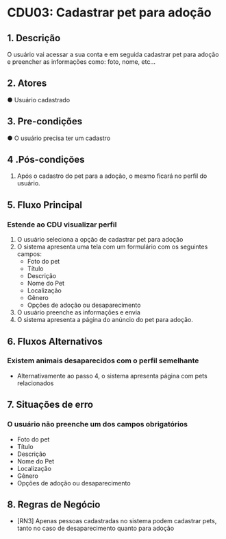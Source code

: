 # CDU03: Cadastrar pet para adoção

## 1. Descrição

O usuário vai acessar a sua conta e em seguida cadastrar pet para adoção e preencher as informações como: foto, nome, etc...

## 2. Atores

● Usuário cadastrado

## 3. Pre-condições

● O usuário precisa ter um cadastro

## 4 .Pós-condições

1. Após o cadastro do pet para a adoção, o mesmo ficará no perfil do usuário.

## 5. Fluxo Principal

### Estende ao CDU visualizar perfil

1. O usuário seleciona a opção de cadastrar pet para adoção
2. O sistema apresenta uma tela com um formulário com os seguintes campos:
   - Foto do pet
   - Título
   - Descrição
   - Nome do Pet
   - Localização
   - Gênero
   - Opções de adoção ou desaparecimento
3. O usuário preenche as informações e envia  
4. O sistema apresenta a página do anúncio do pet para adoção.

## 6. Fluxos Alternativos

### Existem animais desaparecidos com o perfil semelhante

- Alternativamente ao passo 4, o sistema apresenta página com pets relacionados

## 7. Situações de erro

### O usuário não preenche um dos campos obrigatórios

- Foto do pet
- Título
- Descrição
- Nome do Pet
- Localização
- Gênero
- Opções de adoção ou desaparecimento

## 8. Regras de Negócio

- [RN3] Apenas pessoas cadastradas no sistema podem cadastrar pets, tanto no caso de desaparecimento quanto para adoção
